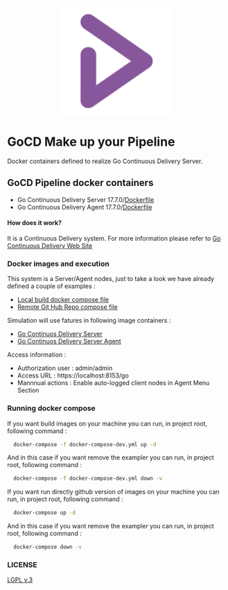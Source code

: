 <p align="center"><img src="https://github.com/hellgate75/gocd-pipeline/raw/master/images/gocd_logo.png" width="255" height="255" /></p>

# GoCD Make up your Pipeline

Docker containers defined to realize Go Continuous Delivery Server.

## GoCD Pipeline docker containers

* Go Continuous Delivery Server 17.7.0/[Dockerfile](https://github.com/hellgate75/gocd-pipeline/tree/17.7.0/go-cd-server/Dockerfile)
* Go Continuous Delivery Agent 17.7.0/[Dockerfile](https://github.com/hellgate75/gocd-pipeline/tree/17.7.0/go-cd-agent/Dockerfile)

#### How does it work?

It is a Continuous Delivery system. For more information please refer to [Go Continuous Delivery Web Site](https://www.gocd.org/)

### Docker images and execution

This system is a Server/Agent nodes, just to take a look we have already defined a couple of examples :

* [Local build docker compose file](https://github.com/hellgate75/gocd-pipeline/tree/17.7.0/docker-compose-dev.yml)
* [Remote Git Hub Repo compose file](https://github.com/hellgate75/gocd-pipeline/tree/17.7.0/docker-compose-dev.yml)


Simulation will use fatures in following image containers :

* [Go Continuos Delivery Server](s/go-cd-server)
* [Go Continuos Delivery Server Agent](https://github.com/hellgate75/gocd-pipeline/tree/17.7.0/go-cd-agent)

Access information :
* Authorization user : admin/admin
* Access URL : https://localhost:8153/go
* Mannnual actions : Enable auto-logged client nodes in Agent Menu Section


### Running docker compose

If you want build images on your machine you can run, in project root, following command :

```bash
  docker-compose -f docker-compose-dev.yml up -d
```

And in this case if you want remove the exampler you can run, in project root, following command :

```bash
  docker-compose -f docker-compose-dev.yml down -v
```


If you want run directly github version of images on your machine you can run, in project root, following command :

```bash
  docker-compose up -d
```

And in this case if you want remove the exampler you can run, in project root, following command :

```bash
  docker-compose down -v
```


### LICENSE

[LGPL v.3](https://github.com/hellgate75/gocd-pipeline/tree/master/LICENSE)
